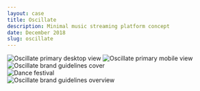 ```yaml
---
layout: case
title: Oscillate
description: Minimal music streaming platform concept
date: December 2018
slug: oscillate
---
```


<script>
  import Image from 'svimg';
</script>

<div class="g-element grid-cols-4 bg-gray-500">
  <Image src="/cases/oscillate/0001.jpg" alt="Oscillate primary desktop view"  class="col-span-3"/>
  <Image src="/cases/oscillate/0002.jpg" alt="Oscillate primary mobile view" class="col-span-1" />
</div>

<div class="g-element-wrapper">
  <div class="g-element bg-gray-500">
    <Image src="/cases/oscillate/0003.png" alt="Oscillate brand guidelines cover" />
  </div>

  <div class="g-image-wrapper rounded-sm bg-gray-500">
    <Image src="/cases/oscillate/0004.png" alt="Dance festival" class="g-image" />
  </div>
</div>

<div class="col-span-full rounded-sm bg-gray-500">
  <Image src="/cases/oscillate/0005.png" alt="Oscillate brand guidelines overview" class="col-span-full"/>
</div>
